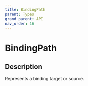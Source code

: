 ```yaml
---
title: BindingPath
parent: Types
grand_parent: API
nav_order: 16
---
```

# BindingPath
## Description
Represents a binding target or source.
